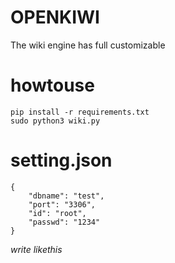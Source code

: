 OPENKIWI
===

The wiki engine has full customizable  

howtouse  
===

    pip install -r requirements.txt  
    sudo python3 wiki.py  

setting.json
===

    {  
        "dbname": "test",  
        "port": "3306",  
        "id": "root",  
        "passwd": "1234"  
    }  

*write likethis*
